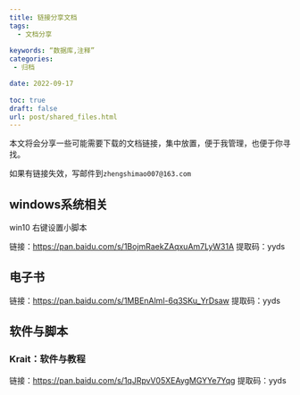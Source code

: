 ```yaml
---
title: 链接分享文档
tags:
  - 文档分享
  
keywords: “数据库,注释”
categories:
 - 归档

date: 2022-09-17
  
toc: true
draft: false
url: post/shared_files.html
---
```


本文将会分享一些可能需要下载的文档链接，集中放置，便于我管理，也便于你寻找。

如果有链接失效，写邮件到`zhengshimao007@163.com`

## windows系统相关

win10 右键设置小脚本

链接：https://pan.baidu.com/s/1BojmRaekZAqxuAm7LyW31A 
提取码：yyds 

## 电子书

链接：https://pan.baidu.com/s/1MBEnAlml-6q3SKu_YrDsaw 
提取码：yyds 

## 软件与脚本

### Krait：软件与教程

链接：https://pan.baidu.com/s/1qJRpvV05XEAygMGYYe7Yqg 
提取码：yyds 